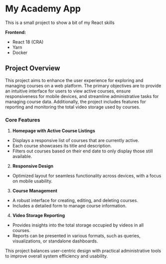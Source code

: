 # My Academy App

This is a small project to show a bit of my React skills

**Frontend:**

- React 18 (CRA)
- Yarn
- Docker

## Project Overview

This project aims to enhance the user experience for exploring and managing courses on a web platform. The primary
objectives are to provide an intuitive interface for users to view active courses, ensure responsiveness for mobile
devices, and streamline administrative tasks for managing course data. Additionally, the project includes features for
reporting and monitoring the total video storage used by courses.

### Core Features

1. **Homepage with Active Course Listings**

  - Displays a responsive list of courses that are currently active.
  - Each course showcases its title and description.
  - Filters out courses based on their end date to only display those still available.

2. **Responsive Design**

  - Optimized layout for seamless functionality across devices, with a focus on mobile usability.

3. **Course Management**

  - A robust interface for creating, editing, and deleting courses.
  - Includes a detailed form to manage course information.

4. **Video Storage Reporting**

  - Provides insights into the total storage occupied by videos in all courses.
  - Reports can be presented in various formats, such as queries, visualizations, or standalone dashboards.

This project balances user-centric design with practical administrative tools to improve overall system efficiency and
usability.
